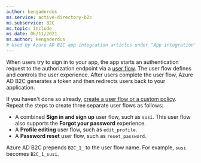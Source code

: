 ```yaml
---
author: kengaderdus
ms.service: active-directory-b2c
ms.subservice: B2C
ms.topic: include
ms.date: 06/11/2021
ms.author: kengaderdus
# Used by Azure AD B2C app integration articles under "App integration".
---
```

When users try to sign in to your app, the app starts an authentication request to the authorization endpoint via a [user flow](../articles/active-directory-b2c/user-flow-overview.md). The user flow defines and controls the user experience. After users complete the user flow, Azure AD B2C generates a token and then redirects users back to your application.

If you haven't done so already, [create a user flow or a custom policy](../articles/active-directory-b2c/add-sign-up-and-sign-in-policy.md). Repeat the steps to create three separate user flows as follows: 

- A combined **Sign in and sign up** user flow, such as `susi`. This user flow also supports the **Forgot your password** experience.
- A **Profile editing** user flow, such as `edit_profile`.
- A **Password reset** user flow, such as `reset_password`.

Azure AD B2C prepends `B2C_1_` to the user flow name. For example, `susi` becomes `B2C_1_susi`.
